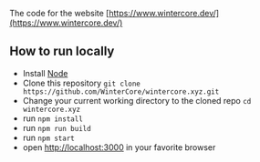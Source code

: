 
The code for the website [https://www.wintercore.dev/](https://www.wintercore.dev/)

## How to run locally

* Install [Node](https://nodejs.org/en/)
* Clone this repository `git clone https://github.com/WinterCore/wintercore.xyz.git`
* Change your current working directory to the cloned repo `cd wintercore.xyz`
* run `npm install`
* run `npm run build`
* run `npm start`
* open [http://localhost:3000](http://localhost:3000) in your favorite browser
